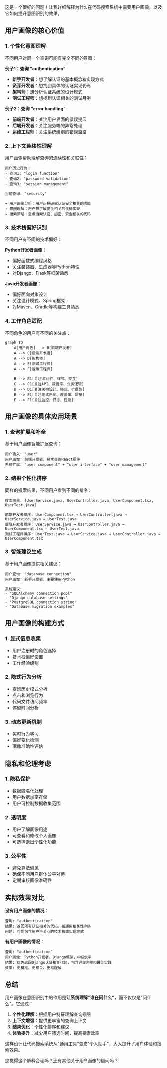 这是一个很好的问题！让我详细解释为什么在代码搜索系统中需要用户画像，以及它如何提升意图识别的效果。

## 用户画像的核心价值

### 1. **个性化意图理解**

不同用户对同一个查询可能有完全不同的意图：

**例子1：查询 "authentication"**
- **新手开发者**：想了解认证的基本概念和实现方式
- **资深开发者**：想找到具体的认证实现代码
- **架构师**：想分析认证系统的设计模式
- **测试工程师**：想找到认证相关的测试用例

**例子2：查询 "error handling"**
- **前端开发者**：关注用户界面的错误提示
- **后端开发者**：关注服务端的异常处理
- **运维工程师**：关注系统级别的错误监控

### 2. **上下文连续性理解**

用户画像帮助理解查询的连续性和关联性：

```
用户历史行为：
- 查询1: "login function" 
- 查询2: "password validation"
- 查询3: "session management"

当前查询: "security"

→ 用户画像分析：用户正在研究认证安全相关的功能
→ 意图理解：用户想了解安全相关的代码实现
→ 搜索策略：重点搜索认证、加密、安全相关的代码
```

### 3. **技术栈偏好识别**

不同用户有不同的技术偏好：

**Python开发者画像**：
- 偏好函数式编程风格
- 关注装饰器、生成器等Python特性
- 对Django、Flask等框架熟悉

**Java开发者画像**：
- 偏好面向对象设计
- 关注设计模式、Spring框架
- 对Maven、Gradle等构建工具熟悉

### 4. **工作角色适配**

不同角色的用户有不同的关注点：

```mermaid
graph TD
    A[用户角色] --> B[前端开发者]
    A --> C[后端开发者]
    A --> D[架构师]
    A --> E[测试工程师]
    A --> F[运维工程师]
    
    B --> B1[关注UI组件、样式、交互]
    C --> C1[关注API、数据库、业务逻辑]
    D --> D1[关注架构设计、模式、扩展性]
    E --> E1[关注测试用例、覆盖率、质量]
    F --> F1[关注监控、日志、性能]
```

## 用户画像的具体应用场景

### 1. **查询扩展和补全**

基于用户画像智能扩展查询：

```
用户输入: "user"
用户画像: 前端开发者，经常查询React组件
系统扩展: "user component" + "user interface" + "user management"
```

### 2. **结果个性化排序**

同样的搜索结果，不同用户看到不同的排序：

```
搜索结果: [UserService.java, UserController.java, UserComponent.tsx, UserTest.java]

前端开发者排序: UserComponent.tsx → UserController.java → UserService.java → UserTest.java
后端开发者排序: UserService.java → UserController.java → UserComponent.tsx → UserTest.java
测试工程师排序: UserTest.java → UserService.java → UserController.java → UserComponent.tsx
```

### 3. **智能建议生成**

基于用户画像提供相关建议：

```
用户查询: "database connection"
用户画像: 新手开发者，主要使用Python

系统建议:
- "SQLAlchemy connection pool"
- "Django database settings" 
- "PostgreSQL connection string"
- "Database migration examples"
```

## 用户画像的构建方式

### 1. **显式信息收集**
- 用户注册时的角色选择
- 技术栈偏好设置
- 工作经验级别

### 2. **隐式行为分析**
- 查询历史模式分析
- 点击和浏览行为
- 代码文件访问频率
- 停留时间分析

### 3. **动态更新机制**
- 实时行为学习
- 偏好变化检测
- 画像准确性评估

## 隐私和伦理考虑

### 1. **隐私保护**
- 数据匿名化处理
- 用户数据加密存储
- 用户可控制数据收集范围

### 2. **透明度**
- 用户了解画像用途
- 可查看和修改个人画像
- 可选择退出个性化功能

### 3. **公平性**
- 避免算法偏见
- 确保不同用户群体公平对待
- 定期审核画像准确性

## 实际效果对比

**没有用户画像的情况**：
```
查询: "authentication"
结果: 返回所有认证相关的代码，按通用相关性排序
问题: 可能包含用户不关心的技术栈或实现方式
```

**有用户画像的情况**：
```
查询: "authentication"
用户画像: Python开发者，Django框架，中级水平
结果: 优先返回Django认证相关代码，包含详细注释和最佳实践
效果: 更精准、更相关、更易理解
```

## 总结

用户画像在意图识别中的作用是**让系统理解"谁在问什么"**，而不仅仅是"问什么"。它通过：

1. **个性化理解**：根据用户特征理解查询意图
2. **上下文增强**：提供更丰富的查询上下文
3. **结果优化**：个性化排序和建议
4. **体验提升**：减少用户筛选时间，提高搜索效率

这样设计让代码搜索系统从"通用工具"变成"个人助手"，大大提升了用户体验和搜索效果。

您觉得这个解释合理吗？还有其他关于用户画像的疑问吗？
